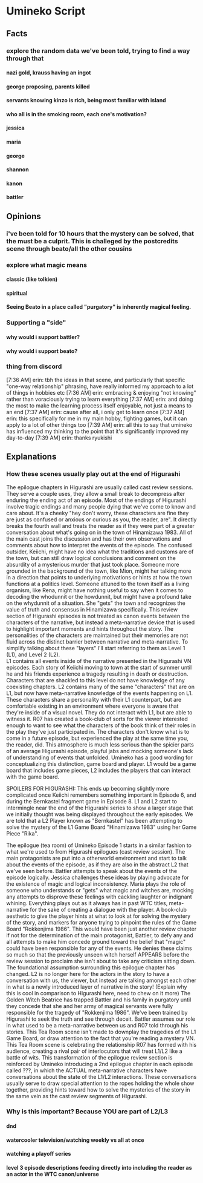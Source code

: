# Umineko Script

## Facts

### explore the random data we've been told, trying to find a way through that

#### nazi gold, krauss having an ingot

#### george proposing, parents killed

#### servants knowing kinzo is rich, being most familiar with island

#### who all is in the smoking room, each one's motivation?

#### jessica

#### maria

#### george

#### shannon

#### kanon

#### battler

## Opinions

### i've been told for 10 hours that the mystery can be solved, that the must be a culprit. This is challeged by the postcredits scene through beato/all the other cousins

### explore what magic means

#### classic (like tolkien)

#### spiritual

#### Seeing Beato in a place called "purgatory" is inherently magical feeling.

### Supporting a "side"

#### why would i support battler?

#### why would i support beato?

### thing from discord

[7:36 AM] erin: tbh the ideas in that scene, and particularly that specific "one-way relationship" phrasing, have really informed my approach to a lot of things in hobbies etc
[7:36 AM] erin: embracing & enjoying "not knowing" rather than voraciously trying to learn everything
[7:37 AM] erin: and doing the most to make the learning process itself enjoyable, not just a means to an end
[7:37 AM] erin: cause after all, i only get to learn once
[7:37 AM] erin: this specifically for me in my main hobby, fighting games, but it can apply to a lot of other things too
[7:39 AM] erin: all this to say that umineko has influenced my thinking to the point that it's significantly improved my day-to-day
[7:39 AM] erin: thanks ryukishi

## Explanations

### How these scenes usually play out at the end of Higurashi

The epilogue chapters in Higurashi are usually called cast review sessions. They serve a couple uses, they allow a small break to decompress after enduring the ending act of an episode. Most of the endings of Higurashi involve tragic endings and many people dying that we've come to know and care about. It's a cheeky "hey don't worry, these characters are fine they are just as confused or anxious or curious as you, the reader, are". It directly breaks the fourth wall and treats the reader as if they were part of a greater conversation about what's going on in the town of Hinamizawa 1983.
All of the main cast joins the discussion and has their own observations and comments about how to interpret the events of the episode. The confused outsider, Keiichi, might have no idea what the traditions and customs are of the town, but can still draw logical conclusions and comment on the absurdity of a mysterious murder that just took place. Someone more grounded in the background of the town, like Mion, might her talking more in a direction that points to underlying motivations or hints at how the town functions at a politics level. Someone attuned to the town itself as a living organism, like Rena, might have nothing useful to say when it comes to decoding the whodunnit or the howdunnit, but might have a profound take on the whydunnit of a situation. She "gets" the town and recognizes the value of truth and consensus in Hinamizawa specifically.
This review section of Higurashi episodes is not treated as canon events between the characters of the narrative, but instead a meta-narrative device that is used to highlight important moments and hints throughout the story. The personalities of the characters are maintained but their memories are not fluid across the distinct barrier between narrative and meta-narrative.
To simplify talking about these "layers" I'll start referring to them as Level 1 (L1), and Level 2 (L2).  
L1 contains all events inside of the narrative presented in the Higurashi VN episodes. Each story of Keiichi moving to town at the start of summer until he and his friends experience a tragedy resulting in death or destruction. Characters that are shackled to this level do not have knowledge of any coexisting chapters.
L2 contains many of the same "characters" that are on L1, but now have meta-narrative knowledge of the events happening on L1. These characters share a personality with their L1 counterpart, but are comfortable existing in an environment where everyone is aware that they're inside of a visual novel. They do not interact with L1, but are able to witness it. R07 has created a book-club of sorts for the viewer interested enough to want to see what the characters of the book think of their roles in the play they've just participated in. The characters don't know what is to come in a future episode, but experienced the play at the same time you, the reader, did. This atmosphere is much less serious than the spicier parts of an average Higurashi episode, playful jabs and mocking someone's lack of understanding of events that unfolded.
Umineko has a good wording for conceptualizing this distinction, game board and player. L1 would be a game board that includes game pieces, L2 includes the players that can interact with the game board.

SPOILERS FOR HIGURASHI: This ends up becoming slightly more complicated once Keiichi remembers something important in Episode 6, and during the Bernkastel fragment game in Episode 8. L1 and L2 start to intermingle near the end of the Higurashi series to show a larger stage that we initially thought was being displayed throughout the early episodes. We are told that a L2 Player known as "Bernkastel" has been attempting to solve the mystery of the L1 Game Board "Hinamizawa 1983" using her Game Piece "Rika".

The epilogue (tea room) of Umineko Episode 1 starts in a similar fashion to what we're used to from Higurashi epilogues (cast review session). The main protagonists are put into a otherworld environment and start to talk about the events of the episode, as if they are also in the abstract L2 that we've seen before. Battler attempts to speak about the events of the episode logically. Jessica challenges these ideas by playing advocate for the existence of magic and logical inconsistency. Maria plays the role of someone who understands or "gets" what magic and witches are, mocking any attempts to disprove these feelings with cackling laughter or indignant whining.
Everything plays out as it always has in past WTC titles, meta-narrative for the sake of creating a dialogue with the player. A book-club aesthetic to give the player hints at what to look at for solving the mystery of the story, and markers for anyone trying to pinpoint the rules of the Game Board "Rokkenjima 1986". This would have been just another review chapter if not for the determination of the main protagonist, Battler, to defy any and all attempts to make him concede ground toward the belief that "magic" could have been responsible for any of the events. He denies these claims so much so that the previously unseen witch herself APPEARS before the review session to proclaim she isn't about to take any criticism sitting down. The foundational assumption surrounding this epilogue chapter has changed. L2 is no longer here for the actors in the story to have a conversation with us, the viewer, but instead are talking amongst each other in what is a newly introduced layer of narrative in the story!
(Explain why this is cool in comparison to Higurashi here, need to chew on it more)
The Golden Witch Beatrice has trapped Battler and his family in purgatory until they concede that she and her army of magical servants were fully responsible for the tragedy of "Rokkenjima 1986". We've been trained by Higurashi to seek the truth and see through deceit. Battler assumes our role in what used to be a meta-narrative between us and R07 told through his stories. This Tea Room scene isn't made to downplay the tragedies of the L1 Game Board, or draw attention to the fact that you're reading a mystery VN. This Tea Room scene is celebrating the relationship R07 has formed with his audience, creating a rival pair of interlocutors that will treat L1/L2 like a battle of wits. This transformation of the epilogue review section is reinforced by Umineko introducing a 2nd epilogue chapter in each episode called ???, in which the ACTUAL meta-narrative characters have conversations about the state of the L1/L2 interactions. These conversations usually serve to draw special attention to the ropes holding the whole show together, providing hints toward how to solve the mysteries of the story in the same vein as the cast review segments of Higurashi.

### Why is this important? Because YOU are part of L2/L3

#### dnd

#### watercooler television/watching weekly vs all at once

#### watching a playoff series

#### level 3 episode descriptions feeding directly into including the reader as an actor in the WTC canon/universe
